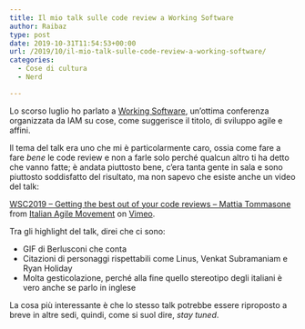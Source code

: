 ```yaml
---
title: Il mio talk sulle code review a Working Software
author: Raibaz
type: post
date: 2019-10-31T11:54:53+00:00
url: /2019/10/il-mio-talk-sulle-code-review-a-working-software/
categories:
  - Cose di cultura
  - Nerd

---
```

Lo scorso luglio ho parlato a [Working Software][1], un&#8217;ottima conferenza organizzata da IAM su cose, come suggerisce il titolo, di sviluppo agile e affini.

Il tema del talk era uno che mi è particolarmente caro, ossia come fare a fare _bene_ le code review e non a farle solo perché qualcun altro ti ha detto che vanno fatte; è andata piuttosto bene, c&#8217;era tanta gente in sala e sono piuttosto soddisfatto del risultato, ma non sapevo che esiste anche un video del talk:

[WSC2019 &#8211; Getting the best out of your code reviews &#8211; Mattia Tommasone][2] from [Italian Agile Movement][3] on [Vimeo][4].

Tra gli highlight del talk, direi che ci sono:

  * GIF di Berlusconi che conta
  * Citazioni di personaggi rispettabili come Linus, Venkat Subramaniam e Ryan Holiday
  * Molta gesticolazione, perché alla fine quello stereotipo degli italiani è vero anche se parlo in inglese

La cosa più interessante è che lo stesso talk potrebbe essere riproposto a breve in altre sedi, quindi, come si suol dire, _stay tuned_.

 [1]: https://www.agilemovement.it/workingsoftware/
 [2]: https://vimeo.com/352864240
 [3]: https://vimeo.com/italianagileday
 [4]: https://vimeo.com